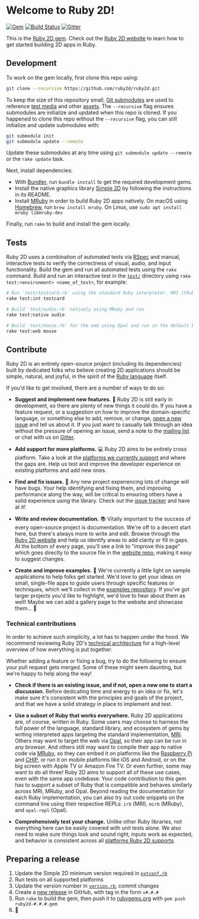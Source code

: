 # Welcome to Ruby 2D!

[![Gem](https://img.shields.io/gem/v/ruby2d.svg)](https://rubygems.org/gems/ruby2d) [![Build Status](https://travis-ci.org/ruby2d/ruby2d.svg?branch=master)](https://travis-ci.org/ruby2d/ruby2d) [![Gitter](https://badges.gitter.im/ruby2d/ruby2d.svg)](https://gitter.im/ruby2d/ruby2d)

This is the [Ruby 2D gem](https://rubygems.org/gems/ruby2d). Check out the [Ruby 2D website](http://www.ruby2d.com) to learn how to get started building 2D apps in Ruby.

## Development

To work on the gem locally, first clone this repo using:

```bash
git clone --recursive https://github.com/ruby2d/ruby2d.git
```

To keep the size of this repository small, [Git submodules](https://git-scm.com/book/en/Git-Tools-Submodules) are used to reference [test media](https://github.com/simple2d/test_media) and other [assets](https://github.com/ruby2d/assets). The `--recursive` flag ensures submodules are initialize and updated when this repo is cloned. If you happened to clone this repo without the `--recursive` flag, you can still initialize and update submodules with:

```bash
git submodule init
git submodule update --remote
```

Update these submodules at any time using `git submodule update --remote` or the `rake update` task.

Next, install dependencies:
- With [Bundler](http://bundler.io), run `bundle install` to get the required development gems.
- Install the native graphics library [Simple 2D](https://github.com/simple2d/simple2d) by following the instructions in its README.
- Install [MRuby](http://mruby.org) in order to build Ruby 2D apps natively. On macOS using [Homebrew](https://brew.sh), run `brew install mruby`. On Linux, use `sudo apt install mruby libmruby-dev`

Finally, run `rake` to build and install the gem locally.

## Tests

Ruby 2D uses a combination of automated tests via [RSpec](http://rspec.info) and manual, interactive tests to verify the correctness of visual, audio, and input functionality. Build the gem and run all automated tests using the `rake` command. Build and run an interactive test in the [`test/`](test/) directory using `rake test:<environment> <name_of_test>`, for example:

```bash
# Run `test/testcard.rb` using the standard Ruby interpreter, MRI (CRuby)
rake test:int testcard

# Build `test/audio.rb` natively using MRuby and run
rake test:native audio

# Build `test/mouse.rb` for the web using Opal and run in the default browser
rake test:web mouse
```

## Contribute

Ruby 2D is an entirely open-source project (including its dependencies) built by dedicated folks who believe creating 2D applications should be simple, natural, and joyful, in the spirit of the [Ruby language](https://www.ruby-lang.org/en/about) itself.

If you'd like to get involved, there are a number of ways to do so:

- **Suggest and implement new features.** 🌟 Ruby 2D is still early in development, so there are plenty of new things it could do. If you have a feature request, or a suggestion on how to improve the domain-specific language, or something else to add, remove, or change, [open a new issue](https://github.com/ruby2d/ruby2d/issues/new) and tell us about it. If you just want to casually talk through an idea without the pressure of opening an issue, send a note to the [mailing list](https://groups.google.com/d/forum/ruby2d) or chat with us on [Gitter](https://gitter.im/ruby2d/ruby2d).

- **Add support for more platforms.** 💻 Ruby 2D aims to be entirely cross platform. Take a look at the [platforms we currently support](http://www.ruby2d.com/platforms) and where the gaps are. Help us test and improve the developer experience on existing platforms and add new ones.

- **Find and fix issues.** 🐛 Any new project experiencing lots of change will have bugs. Your help identifying and fixing them, and improving performance along the way, will be critical to ensuring others have a solid experience using the library. Check out the [issue tracker](https://github.com/ruby2d/ruby2d/issues) and have at it!

- **Write and review documentation.** 📚 Vitally important to the success of every open-source project is documentation. We're off to a decent start here, but there's always more to write and edit. Browse through the [Ruby 2D website](http://www.ruby2d.com) and help us identify areas to add clarity or fill in gaps. At the bottom of every page, you'll see a link to "improve this page" which goes directly to the source file in the [website repo](https://github.com/ruby2d/ruby2d.com), making it easy to suggest changes.

- **Create and improve examples.** 👾 We're currently a little light on sample applications to help folks get started. We'd love to get your ideas on small, single-file apps to guide users through specific features or techniques, which we'll collect in the [examples repository](https://github.com/ruby2d/examples). If you've got larger projects you'd like to highlight, we'd love to hear about them as well! Maybe we can add a gallery page to the website and showcase them... 🤔

### Technical contributions

In order to achieve such simplicity, a lot has to happen under the hood. We recommend reviewing Ruby 2D's [technical architecture](http://www.ruby2d.com/learn/tech) for a high-level overview of how everything is put together.

Whether adding a feature or fixing a bug, try to do the following to ensure your pull request gets merged. Some of these might seem daunting, but we're happy to help along the way!

- **Check if there is an existing issue, and if not, open a new one to start a discussion.** Before dedicating time and energy to an idea or fix, let's make sure it's consistent with the principles and goals of the project, and that we have a solid strategy in place to implement and test.

- **Use a subset of Ruby that works everywhere.** Ruby 2D applications are, of course, written in Ruby. Some users may choose to harness the full power of the language, standard library, and ecosystem of gems by writing interpreted apps targeting the standard implementation, [MRI](https://en.wikipedia.org/wiki/Ruby_MRI). Others may want to target the web via [Opal](http://opalrb.org), so their app can be run in any browser. And others still may want to compile their app to native code via [MRuby](http://mruby.org), so they can embed it on platforms like the [Raspberry Pi](https://www.raspberrypi.org) and [CHIP](https://getchip.com/pages/chip), or run it on mobile platforms like iOS and Android, or on the big screen with Apple TV or Amazon Fire TV. Or even further, some may want to do all three! Ruby 2D aims to support all of these use cases, even with the same app codebase. Your code contribution to this gem has to support a subset of Ruby that is compatible and behaves similarly across MRI, MRuby, and Opal. Beyond reading the documentation for each Ruby implementation, you can also try out code snippets on the command line using their respective REPLs: `irb` (MRI), `mirb` (MRuby), and `opal-repl` (Opal).

- **Comprehensively test your change.** Unlike other Ruby libraries, not everything here can be easily covered with unit tests alone. We also need to make sure things look and sound right, inputs work as expected, and behavior is consistent across all [platforms Ruby 2D supports](http://www.ruby2d.com/platforms).

## Preparing a release

1. Update the Simple 2D minimum version required in [`extconf.rb`](ext/ruby2d/extconf.rb)
2. Run tests on all supported platforms
3. Update the version number in [`version.rb`](lib/ruby2d/version.rb), commit changes
4. Create a [new release](https://github.com/ruby2d/ruby2d/releases) in GitHub, with tag in the form `v#.#.#`
5. Run `rake` to build the gem, then push it to [rubygems.org](https://rubygems.org) with `gem push ruby2d-#.#.#.gem`
6. 🎉
